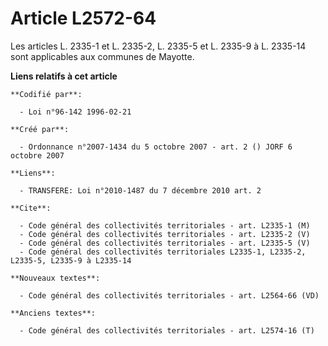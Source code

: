 # Article L2572-64

Les articles L. 2335-1 et L. 2335-2, L. 2335-5 et L. 2335-9 à L. 2335-14 sont applicables aux communes de Mayotte.

**Liens relatifs à cet article**

	**Codifié par**:

	  - Loi n°96-142 1996-02-21

	**Créé par**:

	  - Ordonnance n°2007-1434 du 5 octobre 2007 - art. 2 () JORF 6 octobre 2007

	**Liens**:

	  - TRANSFERE: Loi n°2010-1487 du 7 décembre 2010 art. 2

	**Cite**:

	  - Code général des collectivités territoriales - art. L2335-1 (M)
	  - Code général des collectivités territoriales - art. L2335-2 (V)
	  - Code général des collectivités territoriales - art. L2335-5 (V)
	  - Code général des collectivités territoriales L2335-1, L2335-2, L2335-5, L2335-9 à L2335-14

	**Nouveaux textes**:

	  - Code général des collectivités territoriales - art. L2564-66 (VD)

	**Anciens textes**:

	  - Code général des collectivités territoriales - art. L2574-16 (T)
